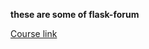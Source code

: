 **these are some of flask-forum**

[Course link](https://www.mongard.ir/courses/flask-forum, 'mongard')
